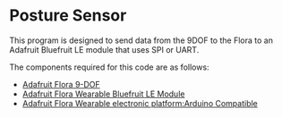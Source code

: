 # Posture Sensor

This program is designed to send data from the 9DOF to the Flora to an Adafruit Bluefruit LE module that uses SPI or UART.

The components required for this code are as follows:

* [Adafruit Flora 9-DOF](http://www.adafruit.com/product/2020)
* [Adafruit Flora Wearable Bluefruit LE Module](http://www.adafruit.com/product/2487)
* [Adafruit Flora Wearable electronic platform:Arduino Compatible](http://www.adafruit.com/product/659)


